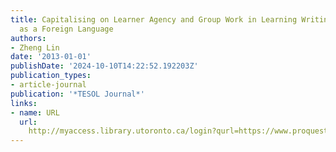 ```yaml
---
title: Capitalising on Learner Agency and Group Work in Learning Writing in English
  as a Foreign Language
authors:
- Zheng Lin
date: '2013-01-01'
publishDate: '2024-10-10T14:22:52.192203Z'
publication_types:
- article-journal
publication: '*TESOL Journal*'
links:
- name: URL
  url: 
    http://myaccess.library.utoronto.ca/login?qurl=https://www.proquest.com/docview/1651848645?accountid=14771&bdid=38382&_bd=3QX54v%2BFaL%2Ffypm4ihOPdQED1Ts%3D
---
```

